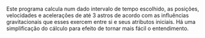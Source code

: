 Este programa calcula num dado intervalo de tempo escolhido, as posições, velocidades e acelerações de até 3 astros de acordo com as influências gravitacionais que esses exercem entre si e seus atributos iniciais. Há uma simplificação do cálculo para efeito de tornar mais fácil o entendimento.
